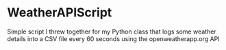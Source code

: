 # WeatherAPIScript
Simple script I threw together for my Python class that logs some weather details into a CSV file every 60 seconds using the openweatherapp.org API 
